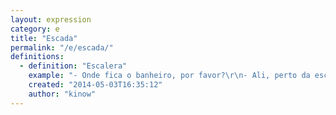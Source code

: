 ```yaml
---
layout: expression
category: e
title: "Escada"
permalink: "/e/escada/"
definitions:
  - definition: "Escalera"
    example: "- Onde fica o banheiro, por favor?\r\n- Ali, perto da escada."
    created: "2014-05-03T16:35:12"
    author: "kinow"
---
```

